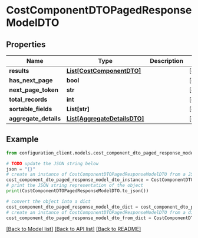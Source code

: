 # CostComponentDTOPagedResponseModelDTO


## Properties

Name | Type | Description | Notes
------------ | ------------- | ------------- | -------------
**results** | [**List[CostComponentDTO]**](CostComponentDTO.md) |  | [optional] 
**has_next_page** | **bool** |  | [optional] 
**next_page_token** | **str** |  | [optional] 
**total_records** | **int** |  | [optional] 
**sortable_fields** | **List[str]** |  | [optional] 
**aggregate_details** | [**List[AggregateDetailsDTO]**](AggregateDetailsDTO.md) |  | [optional] 

## Example

```python
from configuration_client.models.cost_component_dto_paged_response_model_dto import CostComponentDTOPagedResponseModelDTO

# TODO update the JSON string below
json = "{}"
# create an instance of CostComponentDTOPagedResponseModelDTO from a JSON string
cost_component_dto_paged_response_model_dto_instance = CostComponentDTOPagedResponseModelDTO.from_json(json)
# print the JSON string representation of the object
print(CostComponentDTOPagedResponseModelDTO.to_json())

# convert the object into a dict
cost_component_dto_paged_response_model_dto_dict = cost_component_dto_paged_response_model_dto_instance.to_dict()
# create an instance of CostComponentDTOPagedResponseModelDTO from a dict
cost_component_dto_paged_response_model_dto_from_dict = CostComponentDTOPagedResponseModelDTO.from_dict(cost_component_dto_paged_response_model_dto_dict)
```
[[Back to Model list]](../README.md#documentation-for-models) [[Back to API list]](../README.md#documentation-for-api-endpoints) [[Back to README]](../README.md)



